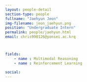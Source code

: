 ```yaml
---
layout: people-detail
section-type: people
fullname: "Jaehyun Jeon"
img-filename: jeon_jaehyun.png
position: "Undergraduate Intern"
permalink: people/jaehyun.html
email: chris990126@yonsei.ac.krq



fields:
    - name : Multimodal Reasoning
    - name : Reinforcement Learning

social:
---
```

